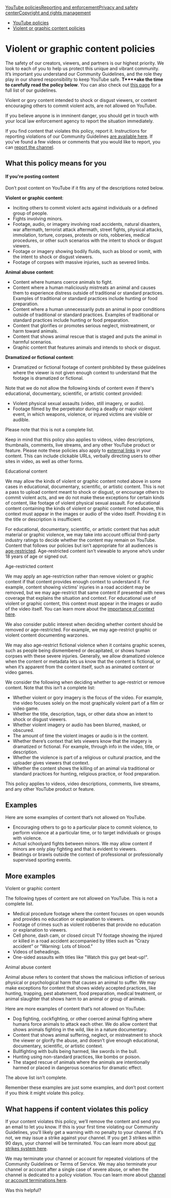 [YouTube policies](/youtube/topic/2803176?hl=en&ref_topic=6151248,3230811,3256124,)[Reporting and enforcement](/youtube/topic/2803138?hl=en&ref_topic=6151248,3230811,3256124,)[Privacy and safety center](/youtube/topic/2803240?hl=en&ref_topic=6151248,3230811,3256124,)[Copyright and rights management](/youtube/topic/2676339?hl=en&ref_topic=6151248,3230811,3256124,)
    

*   [YouTube policies](/youtube/topic/2803176?hl=en&ref_topic=6151248)
*   [Violent or graphic content policies](/youtube/answer/2802008)

Violent or graphic content policies
===================================

The safety of our creators, viewers, and partners is our highest priority. We look to each of you to help us protect this unique and vibrant community. It’s important you understand our Community Guidelines, and the role they play in our shared responsibility to keep YouTube safe. **T****ake the time to carefully read the policy below**. You can also check out [this page](/youtube/answer/9288567) for a full list of our guidelines.

Violent or gory content intended to shock or disgust viewers, or content encouraging others to commit violent acts, are not allowed on YouTube.

If you believe anyone is in imminent danger, you should get in touch with your local law enforcement agency to report the situation immediately.

If you find content that violates this policy, report it. Instructions for reporting violations of our Community Guidelines [are available here](https://support.google.com/youtube/answer/2802027). If you've found a few videos or comments that you would like to report, you can [report the channel](https://support.google.com/youtube/answer/2802027#report_channel).

What this policy means for you
------------------------------

#### If you're posting content

Don’t post content on YouTube if it fits any of the descriptions noted below.

**Violent or graphic content**:

*   Inciting others to commit violent acts against individuals or a defined group of people.
*   Fights involving minors.
*   Footage, audio, or imagery involving road accidents, natural disasters, war aftermath, terrorist attack aftermath, street fights, physical attacks, immolation, torture, corpses, protests or riots, robberies, medical procedures, or other such scenarios with the intent to shock or disgust viewers.
*   Footage or imagery showing bodily fluids, such as blood or vomit, with the intent to shock or disgust viewers.
*   Footage of corpses with massive injuries, such as severed limbs.

**Animal abuse content**:

*   Content where humans coerce animals to fight.
*   Content where a human maliciously mistreats an animal and causes them to experience distress outside of traditional or standard practices. Examples of traditional or standard practices include hunting or food preparation.
*   Content where a human unnecessarily puts an animal in poor conditions outside of traditional or standard practices. Examples of traditional or standard practices include hunting or food preparation.
*   Content that glorifies or promotes serious neglect, mistreatment, or harm toward animals.
*   Content that shows animal rescue that is staged and puts the animal in harmful scenarios.
*   Graphic content that features animals and intends to shock or disgust.

**Dramatized or fictional content**:

*   Dramatized or fictional footage of content prohibited by these guidelines where the viewer is not given enough context to understand that the footage is dramatized or fictional.

Note that we do not allow the following kinds of content even if there's educational, documentary, scientific, or artistic context provided:

*   Violent physical sexual assaults (video, still imagery, or audio).
*   Footage filmed by the perpetrator during a deadly or major violent event, in which weapons, violence, or injured victims are visible or audible.

Please note that this is not a complete list.

Keep in mind that this policy also applies to videos, video descriptions, thumbnails, comments, live streams, and any other YouTube product or feature. Please note these policies also apply to [external links](/youtube/answer/9054257) in your content. This can include clickable URLs, verbally directing users to other sites in video, as well as other forms.

Educational content

We may allow the kinds of violent or graphic content noted above in some cases in educational, documentary, scientific, or artistic content. This is not a pass to upload content meant to shock or disgust, or encourage others to commit violent acts, and we do not make these exceptions for certain kinds of content, like footage of violent physical sexual assault. For educational content containing the kinds of violent or graphic content noted above, this context must appear in the images or audio of the video itself. Providing it in the title or description is insufficient.

For educational, documentary, scientific, or artistic content that has adult material or graphic violence, we may take into account official third-party industry ratings to decide whether the content may remain on YouTube. Content that follows our policies but isn’t appropriate for all audiences is [age-restricted](https://support.google.com/youtube/answer/2802167). Age-restricted content isn’t viewable to anyone who’s under 18 years of age or signed out.

Age-restricted content

We may apply an age-restriction rather than remove violent or graphic content if that content provides enough context to understand it. For example, content showing victims’ injuries in a road accident may be removed, but we may age-restrict that same content if presented with news coverage that explains the situation and context. For educational use of violent or graphic content, this context must appear in the images or audio of the video itself. You can learn more about the [importance of context here](/youtube/answer/6345162).

We also consider public interest when deciding whether content should be removed or age-restricted. For example, we may age-restrict graphic or violent content documenting warzones.

We may also age-restrict fictional violence when it contains graphic scenes, such as people being dismembered or decapitated, or shows human corpses with these severe injuries. Generally, we allow dramatized violence when the content or metadata lets us know that the content is fictional, or when it’s apparent from the content itself, such as animated content or video games.

We consider the following when deciding whether to age-restrict or remove content. Note that this isn’t a complete list:

*   Whether violent or gory imagery is the focus of the video. For example, the video focuses solely on the most graphically violent part of a film or video game.
*   Whether the title, description, tags, or other data show an intent to shock or disgust viewers.
*   Whether violent imagery or audio has been blurred, masked, or obscured.
*   The amount of time the violent images or audio is in the content.
*   Whether there’s context that lets viewers know that the imagery is dramatized or fictional. For example, through info in the video, title, or description.
*   Whether the violence is part of a religious or cultural practice, and the uploader gives viewers that context.
*   Whether the content shows the killing of an animal via traditional or standard practices for hunting, religious practice, or food preparation.

This policy applies to videos, video descriptions, comments, live streams, and any other YouTube product or feature.

Examples
--------

Here are some examples of content that’s not allowed on YouTube.

*   Encouraging others to go to a particular place to commit violence, to perform violence at a particular time, or to target individuals or groups with violence.
*   Actual schoolyard fights between minors. We may allow content if minors are only play fighting and that is evident to viewers.
*   Beatings or brawls outside the context of professional or professionally supervised sporting events.

More examples
-------------

Violent or graphic content

The following types of content are not allowed on YouTube. This is not a complete list.

*   Medical procedure footage where the content focuses on open wounds and provides no education or explanation to viewers.
*   Footage of crimes such as violent robberies that provide no education or explanation to viewers.
*   Cell phone, dash cam, or closed circuit TV footage showing the injured or killed in a road accident accompanied by titles such as “Crazy accident” or “Warning: Lots of blood.”
*   Videos of beheadings.
*   One-sided assaults with titles like "Watch this guy get beat-up!".

Animal abuse content

Animal abuse refers to content that shows the malicious infliction of serious physical or psychological harm that causes an animal to suffer. We may make exceptions for content that shows widely accepted practices, like hunting, trapping, pest abatement, food preparation, medical treatment, or animal slaughter that shows harm to an animal or group of animals.

Here are more examples of content that’s not allowed on YouTube:

*   Dog fighting, cockfighting, or other coerced animal fighting where humans force animals to attack each other. We do allow content that shows animals fighting in the wild, like in a nature documentary.
*   Content that shows animal suffering, neglect, or mistreatment to shock the viewer or glorify the abuse, and doesn’t give enough educational, documentary, scientific, or artistic context.
*   Bullfighting with bulls being harmed, like swords in the bull.
*   Hunting using non-standard practices, like bombs or poison.
*   The staged rescue of animals where the animals are intentionally harmed or placed in dangerous scenarios for dramatic effect.

The above list isn’t complete.

Remember these examples are just some examples, and don’t post content if you think it might violate this policy.

What happens if content violates this policy
--------------------------------------------

If your content violates this policy, we’ll remove the content and send you an email to let you know. If this is your first time violating our Community Guidelines, you’ll likely get a warning with no penalty to your channel. If it’s not, we may issue a strike against your channel. If you get 3 strikes within 90 days, your channel will be terminated. You can learn more about [our strikes system here](/youtube/answer/2802032).

We may terminate your channel or account for repeated violations of the Community Guidelines or Terms of Service. We may also terminate your channel or account after a single case of severe abuse, or when the channel is dedicated to a policy violation. You can learn more about [channel or account terminations here](/youtube/answer/2802168).

Was this helpful?